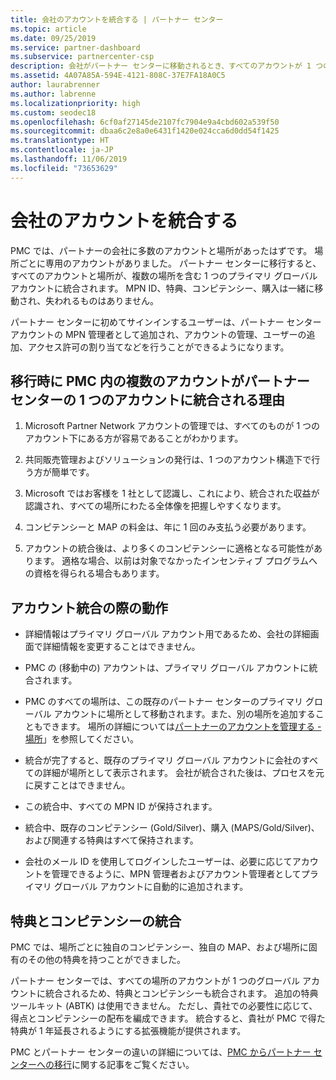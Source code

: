 ```yaml
---
title: 会社のアカウントを統合する | パートナー センター
ms.topic: article
ms.date: 09/25/2019
ms.service: partner-dashboard
ms.subservice: partnercenter-csp
description: 会社がパートナー センターに移動されるとき、すべてのアカウントが 1 つのアカウントに統合されます
ms.assetid: 4A07A85A-594E-4121-808C-37E7FA18A0C5
author: laurabrenner
ms.author: labrenne
ms.localizationpriority: high
ms.custom: seodec18
ms.openlocfilehash: 6cf0af27145de2107fc7904e9a4cbd602a539f50
ms.sourcegitcommit: dbaa6c2e8a0e6431f1420e024cca6d0dd54f1425
ms.translationtype: HT
ms.contentlocale: ja-JP
ms.lasthandoff: 11/06/2019
ms.locfileid: "73653629"
---
```

# <a name="consolidate-your-company-accounts"></a>会社のアカウントを統合する

PMC では、パートナーの会社に多数のアカウントと場所があったはずです。 場所ごとに専用のアカウントがありました。 パートナー センターに移行すると、すべてのアカウントと場所が、複数の場所を含む 1 つのプライマリ グローバル アカウントに統合されます。 MPN ID、特典、コンピテンシー、購入は一緒に移動され、失われるものはありません。 

パートナー センターに初めてサインインするユーザーは、パートナー センター アカウントの MPN 管理者として追加され、アカウントの管理、ユーザーの追加、アクセス許可の割り当てなどを行うことができるようになります。 

## <a name="why-should-you-consolidate-your-multiple-accounts-in-pmc-into-one-account-in-partner-center-when-you-migrate"></a>移行時に PMC 内の複数のアカウントがパートナー センターの 1 つのアカウントに統合される理由

1. Microsoft Partner Network アカウントの管理では、すべてのものが 1 つのアカウント下にある方が容易であることがわかります。

2. 共同販売管理およびソリューションの発行は、1 つのアカウント構造下で行う方が簡単です。

3. Microsoft ではお客様を 1 社として認識し、これにより、統合された収益が認識され、すべての場所にわたる全体像を把握しやすくなります。  

4. コンピテンシーと MAP の料金は、年に 1 回のみ支払う必要があります。

5. アカウントの統合後は、より多くのコンピテンシーに適格となる可能性があります。 適格な場合、以前は対象でなかったインセンティブ プログラムへの資格を得られる場合もあります。


## <a name="what-happens-during-consolidation-of-accounts"></a>アカウント統合の際の動作

- 詳細情報はプライマリ グローバル アカウント用であるため、会社の詳細画面で詳細情報を変更することはできません。 

- PMC の (移動中の) アカウントは、プライマリ グローバル アカウントに統合されます。 

- PMC のすべての場所は、この既存のパートナー センターのプライマリ グローバル アカウントに場所として移動されます。また、別の場所を追加することもできます。 場所の詳細については[パートナーのアカウントを管理する - 場所](manage-locations.md)」を参照してください。

- 統合が完了すると、既存のプライマリ グローバル アカウントに会社のすべての詳細が場所として表示されます。 会社が統合された後は、プロセスを元に戻すことはできません。

- この統合中、すべての MPN ID が保持されます。

- 統合中、既存のコンピテンシー (Gold/Silver)、購入 (MAPS/Gold/Silver)、および関連する特典はすべて保持されます。

- 会社のメール ID を使用してログインしたユーザーは、必要に応じてアカウントを管理できるように、MPN 管理者およびアカウント管理者としてプライマリ グローバル アカウントに自動的に追加されます。 


## <a name="consolidating-your-benefits-and-competencies"></a>特典とコンピテンシーの統合

PMC では、場所ごとに独自のコンピテンシー、独自の MAP、および場所に固有のその他の特典を持つことができました。

パートナー センターでは、すべての場所のアカウントが 1 つのグローバル アカウントに統合されるため、特典とコンピテンシーも統合されます。 追加の特典ツールキット (ABTK) は使用できません。 ただし、貴社での必要性に応じて、得点とコンピテンシーの配布を編成できます。 統合すると、貴社が PMC で得た特典が 1 年延長されるようにする拡張機能が提供されます。

PMC とパートナー センターの違いの詳細については、[PMC からパートナー センターへの移行](guide-to-migration.md)に関する記事をご覧ください。

